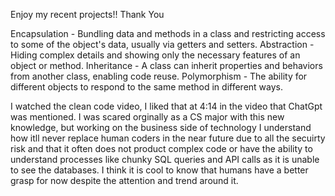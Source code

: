 Enjoy my recent projects!! Thank You

Encapsulation - Bundling data and methods in a class and restricting access to some of the object's data, usually via getters and setters.
Abstraction - Hiding complex details and showing only the necessary features of an object or method.
Inheritance - A class can inherit properties and behaviors from another class, enabling code reuse.
Polymorphism - The ability for different objects to respond to the same method in different ways.


I watched the clean code video, I liked that at 4:14 in the video that ChatGpt was mentioned. I was scared orginally as a CS major with this new knowledge, but working on the business side of technology I understand how itll never replace human coders in the near future due to all the secuirty risk and that it often does not product complex code or have the ability to understand processes like chunky SQL queries and API calls as it is unable to see the databases. I think it is cool to know that humans have a better grasp for now despite the attention and trend around it.
